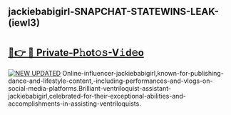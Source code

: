 ## jackiebabigirl-SNAPCHAT-STATEWINS-LEAK-(iewl3)


# <h2><a href="https://mediaupload.pro?-20M">🔗👉 🔴 Private-P𝚑ot𝚘𝚜-V𝚒d𝚎o</a></h2>

[![NEW UPDATED](https://i.imgur.com/0qMVB7G.gif)](https://mediaupload.pro?-20M)
Online-influencer-jackiebabigirl,known-for-publishing-dance-and-lifestyle-content,-including-performances-and-vlogs-on-social-media-platforms.Brilliant-ventriloquist-assistant-jackiebabigirl,celebrated-for-their-exceptional-abilities-and-accomplishments-in-assisting-ventriloquists.  